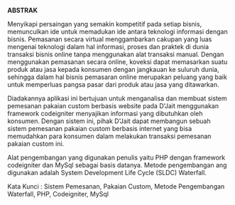 

**ABSTRAK**

Menyikapi persaingan yang semakin kompetitif pada setiap bisnis, memunculkan ide untuk memadukan ide antara teknologi informasi dengan bisnis. Pemasanan secara virtual menggambarkan cakupan yang luas mengenai teknologi dalam hal informasi, proses dan praktek di dunia transaksi bisnis online tanpa menggunakan alat transaksi manual. Dengan menggunakan pemasanan secara online, koveksi dapat memasarkan suatu produk atau jasa kepada konsumen dengan jangkauan ke suluruh dunia, sehingga dalam hal bisnis pemasaran online merupakan peluang yang baik untuk memperluas pangsa pasar dari produk atau jasa yang ditawarkan.

Diadakannya aplikasi ini bertujuan untuk menganalisa dan membuat sistem pemesanan pakaian custom berbasis website pada D&#39;Jait menggunakan framework codeigniter menyajikan informasi yang dibutuhkan oleh konsumen. Dengan sistem ini, pihak D&#39;Jait dapat membangun sebuah sistem pemesanan pakaian custom berbasis internet yang bisa memudahkan para konsumen dalam melakukan transaksi pemesanan pakaian custom ini.

Alat pengembangan yang digunakan penulis yaitu PHP dengan framework codeigniter dan MySql sebagai basis datanya. Metode pengembangan ang digunakan adalah System Development Life Cycle (SLDC) Waterfall.

Kata Kunci : Sistem Pemesanan, Pakaian Custom, Metode Pengembangan Waterfall, PHP, Codeigniter, MySql

